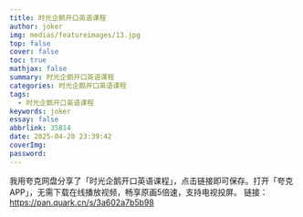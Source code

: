 ```yaml
---
title: 时光企鹅开口英语课程
author: joker
img: medias/featureimages/13.jpg
top: false
cover: false
toc: true
mathjax: false
summary: 时光企鹅开口英语课程
categories: 时光企鹅开口英语课程
tags:
  - 时光企鹅开口英语课程
keywords: joker
essay: false
abbrlink: 35814
date: 2025-04-20 23:39:42
coverImg:
password:
---
```


我用夸克网盘分享了「时光企鹅开口英语课程」，点击链接即可保存。打开「夸克APP」，无需下载在线播放视频，畅享原画5倍速，支持电视投屏。
链接：https://pan.quark.cn/s/3a602a7b5b98
